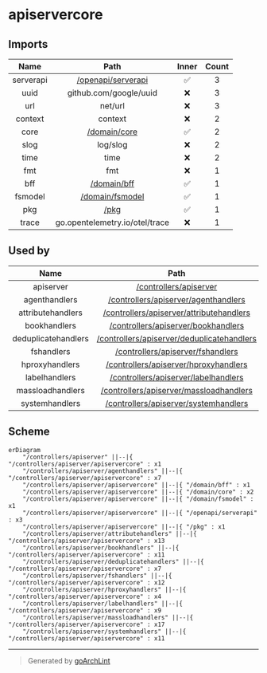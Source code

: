 # apiservercore

## Imports

|   Name    |                       Path                       | Inner | Count |
|:---------:|:------------------------------------------------:|:-----:|:-----:|
| serverapi | [/openapi/serverapi](../../openapi/serverapi.md) |  ✅   |   3   |
|   uuid    |              github.com/google/uuid              |  ❌   |   3   |
|    url    |                     net/url                      |  ❌   |   3   |
|  context  |                     context                      |  ❌   |   2   |
|   core    |       [/domain/core](../../domain/core.md)       |  ✅   |   2   |
|   slog    |                     log/slog                     |  ❌   |   2   |
|   time    |                       time                       |  ❌   |   2   |
|    fmt    |                       fmt                        |  ❌   |   1   |
|    bff    |        [/domain/bff](../../domain/bff.md)        |  ✅   |   1   |
|  fsmodel  |    [/domain/fsmodel](../../domain/fsmodel.md)    |  ✅   |   1   |
|    pkg    |               [/pkg](../../pkg.md)               |  ✅   |   1   |
|   trace   |          go.opentelemetry.io/otel/trace          |  ❌   |   1   |

## Used by

|        Name         |                                 Path                                 |
|:-------------------:|:--------------------------------------------------------------------:|
|      apiserver      |              [/controllers/apiserver](../apiserver.md)               |
|    agenthandlers    |       [/controllers/apiserver/agenthandlers](agenthandlers.md)       |
|  attributehandlers  |   [/controllers/apiserver/attributehandlers](attributehandlers.md)   |
|    bookhandlers     |        [/controllers/apiserver/bookhandlers](bookhandlers.md)        |
| deduplicatehandlers | [/controllers/apiserver/deduplicatehandlers](deduplicatehandlers.md) |
|     fshandlers      |          [/controllers/apiserver/fshandlers](fshandlers.md)          |
|   hproxyhandlers    |      [/controllers/apiserver/hproxyhandlers](hproxyhandlers.md)      |
|    labelhandlers    |       [/controllers/apiserver/labelhandlers](labelhandlers.md)       |
|  massloadhandlers   |    [/controllers/apiserver/massloadhandlers](massloadhandlers.md)    |
|   systemhandlers    |      [/controllers/apiserver/systemhandlers](systemhandlers.md)      |

## Scheme

```mermaid
erDiagram
    "/controllers/apiserver" ||--|{ "/controllers/apiserver/apiservercore" : x1
    "/controllers/apiserver/agenthandlers" ||--|{ "/controllers/apiserver/apiservercore" : x7
    "/controllers/apiserver/apiservercore" ||--|{ "/domain/bff" : x1
    "/controllers/apiserver/apiservercore" ||--|{ "/domain/core" : x2
    "/controllers/apiserver/apiservercore" ||--|{ "/domain/fsmodel" : x1
    "/controllers/apiserver/apiservercore" ||--|{ "/openapi/serverapi" : x3
    "/controllers/apiserver/apiservercore" ||--|{ "/pkg" : x1
    "/controllers/apiserver/attributehandlers" ||--|{ "/controllers/apiserver/apiservercore" : x13
    "/controllers/apiserver/bookhandlers" ||--|{ "/controllers/apiserver/apiservercore" : x11
    "/controllers/apiserver/deduplicatehandlers" ||--|{ "/controllers/apiserver/apiservercore" : x7
    "/controllers/apiserver/fshandlers" ||--|{ "/controllers/apiserver/apiservercore" : x12
    "/controllers/apiserver/hproxyhandlers" ||--|{ "/controllers/apiserver/apiservercore" : x4
    "/controllers/apiserver/labelhandlers" ||--|{ "/controllers/apiserver/apiservercore" : x9
    "/controllers/apiserver/massloadhandlers" ||--|{ "/controllers/apiserver/apiservercore" : x17
    "/controllers/apiserver/systemhandlers" ||--|{ "/controllers/apiserver/apiservercore" : x11
```

---

> Generated by [goArchLint](https://github.com/gbh007/goarchlint)
